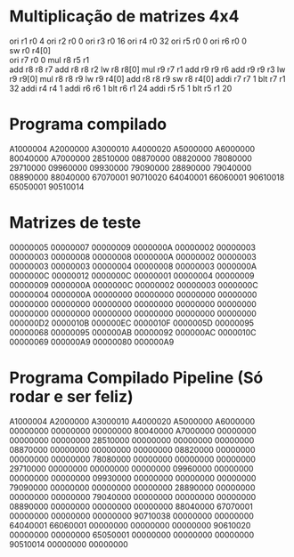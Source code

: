# Multiplicação de matrizes 4x4
ori r1 r0 4
ori r2 r0 0
ori r3 r0 16
ori r4 r0 32
ori r5 r0 0
ori r6 r0 0     
sw r0 r4[0]     
ori r7 r0 0
mul r8 r5 r1    
add r8 r8 r7
add r8 r8 r2
lw r8 r8[0]
mul r9 r7 r1
add r9 r9 r6
add r9 r9 r3
lw r9 r9[0]
mul r8 r8 r9
lw r9 r4[0]
add r8 r8 r9
sw r8 r4[0]
addi r7 r7 1
blt r7 r1 32
addi r4 r4 1
addi r6 r6 1
blt r6 r1 24
addi r5 r5 1
blt r5 r1 20


# Programa compilado
A1000004 A2000000 A3000010 A4000020 A5000000 A6000000 80040000 A7000000 28510000 08870000 08820000 78080000 29710000 09960000 09930000 79090000 28890000 79040000 08890000 88040000 67070001 90710020 64040001 66060001 90610018 65050001 90510014


# Matrizes de teste
00000005 00000007 00000009 0000000A 00000002 00000003 00000003 00000008 00000008 0000000A 00000002 00000003 00000003 00000003 00000004 00000008 00000003 0000000A 0000000C 00000012 0000000C 00000001 00000004 00000009 00000009 0000000A 0000000C 00000002 00000003 0000000C 00000004 0000000A 00000000 00000000 00000000 00000000 00000000 00000000 00000000 00000000 00000000 00000000 00000000 00000000 00000000 00000000 00000000 00000000 000000D2 0000010B 000000EC 0000010F 0000005D 00000095 00000068 00000095 000000AB 00000092 000000AC 0000010C 00000069 000000A9 00000080 000000A9

# Programa Compilado Pipeline (Só rodar e ser feliz)
A1000004 A2000000 A3000010 A4000020 A5000000 A6000000 00000000 00000000 00000000 80040000 A7000000 00000000 00000000 00000000 28510000 00000000 00000000 00000000 08870000 00000000 00000000 00000000 08820000 00000000 00000000 00000000 78080000 00000000 00000000 00000000 29710000 00000000 00000000 00000000 09960000 00000000 00000000 00000000 09930000 00000000 00000000 00000000 79090000 00000000 00000000 00000000 28890000 00000000 00000000 00000000 79040000 00000000 00000000 00000000 08890000 00000000 00000000 00000000 88040000 67070001 00000000 00000000 00000000 90710038 00000000 00000000 64040001 66060001 00000000 00000000 00000000 90610020 00000000 00000000 65050001 00000000 00000000 00000000 90510014 00000000 00000000